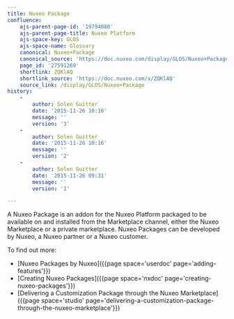 ```yaml
---
title: Nuxeo Package
confluence:
    ajs-parent-page-id: '19794080'
    ajs-parent-page-title: Nuxeo Platform
    ajs-space-key: GLOS
    ajs-space-name: Glossary
    canonical: Nuxeo+Package
    canonical_source: 'https://doc.nuxeo.com/display/GLOS/Nuxeo+Package'
    page_id: '27591269'
    shortlink: ZQKlAQ
    shortlink_source: 'https://doc.nuxeo.com/x/ZQKlAQ'
    source_link: /display/GLOS/Nuxeo+Package
history:
    - 
        author: Solen Guitter
        date: '2015-11-26 10:16'
        message: ''
        version: '3'
    - 
        author: Solen Guitter
        date: '2015-11-26 10:16'
        message: ''
        version: '2'
    - 
        author: Solen Guitter
        date: '2015-11-26 09:31'
        message: ''
        version: '1'

---
```

A Nuxeo Package is an addon for the Nuxeo Platform packaged to be available on and installed from the Marketplace channel, either the Nuxeo Marketplace or a private marketplace. Nuxeo Packages can be developed by Nuxeo, a Nuxeo partner or a Nuxeo customer.

To find out more:

*   [Nuxeo Packages by Nuxeo]({{page space='userdoc' page='adding-features'}})
*   [Creating Nuxeo Packages]({{page space='nxdoc' page='creating-nuxeo-packages'}})
*   [Delivering a Customization Package through the Nuxeo Marketplace]({{page space='studio' page='delivering-a-customization-package-through-the-nuxeo-marketplace'}})